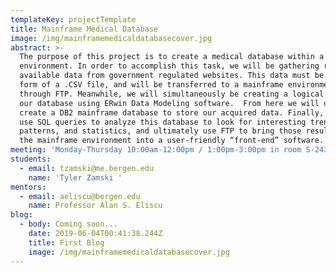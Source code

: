 ```yaml
---
templateKey: projectTemplate
title: Mainframe Medical Database
image: /img/mainframemedicaldatabasecover.jpg
abstract: >-
  The purpose of this project is to create a medical database within a mainframe
  environment. In order to accomplish this task, we will be gathering readily
  available data from government regulated websites. This data must be in the
  form of a .CSV file, and will be transferred to a mainframe environment
  through FTP. Meanwhile, we will simultaneously be creating a logical model of
  our database using ERwin Data Modeling software.  From here we will use DDL to
  create a DB2 mainframe database to store our acquired data. Finally, we will
  use SQL queries to analyze this database to look for interesting trends,
  patterns, and statistics, and ultimately use FTP to bring those results out of
  the mainframe environment into a user-friendly “front-end” software.
meeting: 'Monday-Thursday 10:00am-12:00pm / 1:00pm-3:00pm in room S-243'
students:
  - email: tzamski@me.bergen.edu
    name: 'Tyler Zamski '
mentors:
  - email: aeliscu@bergen.edu
    name: Professor Alan S. Eliscu
blog:
  - body: Coming soon...
    date: 2019-06-04T00:41:38.244Z
    title: First Blog
    image: /img/mainframemedicaldatabasecover.jpg
---
```


